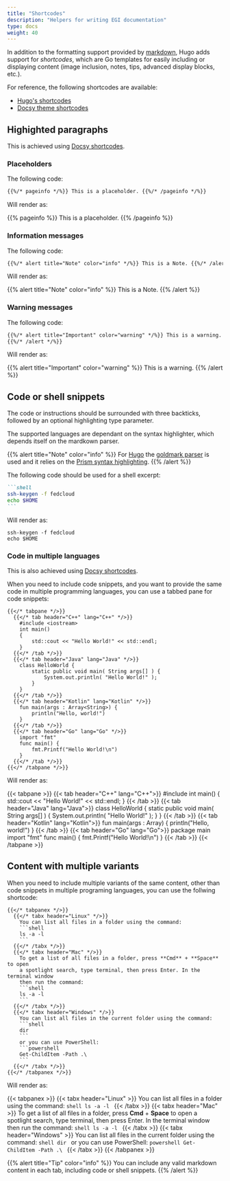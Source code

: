 ```yaml
---
title: "Shortcodes"
description: "Helpers for writing EGI documentation"
type: docs
weight: 40
---
```


In addition to the formatting support provided by
[markdown](https://spec.commonmark.org/0.29/),
Hugo adds support for _shortcodes_, which are Go templates for easily including
or displaying content (image inclusion, notes, tips, advanced display blocks,
etc.).

For reference, the following shortcodes are available:

- [Hugo's shortcodes](https://gohugo.io/content-management/shortcodes/)
- [Docsy theme shortcodes](https://www.docsy.dev/docs/adding-content/shortcodes/)

## Highighted paragraphs

This is achieved using
[Docsy shortcodes](https://www.docsy.dev/docs/adding-content/shortcodes/#shortcode-helpers).

### Placeholders

The following code:

```markdown
{{%/* pageinfo */%}} This is a placeholder. {{%/* /pageinfo */%}}
```

Will render as:

{{% pageinfo %}} This is a
placeholder. {{% /pageinfo %}}

### Information messages

The following code:

```markdown
{{%/* alert title="Note" color="info" */%}} This is a Note. {{%/* /alert */%}}
```

Will render as:

{{% alert title="Note" color="info" %}} This is a Note. {{% /alert %}}

### Warning messages

The following code:

```markdown
{{%/* alert title="Important" color="warning" */%}} This is a warning.
{{%/* /alert */%}}
```

Will render as:

{{% alert title="Important" color="warning" %}} This is a warning. {{% /alert %}}

## Code or shell snippets

The code or instructions should be surrounded with three backticks, followed by
an optional highlighting type parameter.

The supported languages are dependant on the syntax highlighter, which depends
itself on the mardkown parser.

{{% alert title="Note" color="info" %}} For [Hugo](https://gohugo.io/) the
[goldmark parser](https://github.com/yuin/goldmark) is used and it relies on the
[Prism syntax highlighting](https://prismjs.com/download.html#themes=prism).
{{% /alert %}}

The following code should be used for a shell excerpt:

````markdown
```shell
ssh-keygen -f fedcloud
echo $HOME
```
````

Will render as:

```shell
ssh-keygen -f fedcloud
echo $HOME
```

### Code in multiple languages

This is also achieved using
[Docsy shortcodes](https://www.docsy.dev/docs/adding-content/shortcodes/#tabbed-panes).

When you need to include code snippets, and you want to provide the same code
in multiple programming languages, you can use a tabbed pane for code snippets:

<!-- markdownlint-disable no-inline-html no-missing-space-atx -->
<!-- markdownlint-disable blanks-around-fences no-space-in-code -->

```go-html-template
{{</* tabpane */>}}
  {{</* tab header="C++" lang="C++" */>}}
    #include <iostream>
    int main()
    {
        std::cout << "Hello World!" << std::endl;
    }
  {{</* /tab */>}}
  {{</* tab header="Java" lang="Java" */>}}
    class HelloWorld {
        static public void main( String args[] ) {
            System.out.println( "Hello World!" );
        }
    }
  {{</* /tab */>}}
  {{</* tab header="Kotlin" lang="Kotlin" */>}}
    fun main(args : Array<String>) {
        println("Hello, world!")
    }
  {{</* /tab */>}}
  {{</* tab header="Go" lang="Go" */>}}
    import "fmt"
    func main() {
        fmt.Printf("Hello World!\n")
    }
  {{</* /tab */>}}
{{</* /tabpane */>}}
```

Will render as:

{{< tabpane >}}
{{< tab header="C++" lang="C++">}}
#include <iostream>
int main()
{
  std::cout << "Hello World!" << std::endl;
}
{{< /tab >}}
{{< tab header="Java" lang="Java">}}
class HelloWorld {
  static public void main( String args[] ) {
    System.out.println( "Hello World!" );
  }
}
{{< /tab >}}
{{< tab header="Kotlin" lang="Kotlin">}}
fun main(args : Array<String>) {
    println("Hello, world!")
}
{{< /tab >}}
{{< tab header="Go" lang="Go">}}
package main
import "fmt"
func main() {
  fmt.Printf("Hello World!\n")
}
{{< /tab >}}
{{< /tabpane >}}

## Content with multiple variants

When you need to include multiple variants of the same content, other than
code snippets in multiple programing languages, you can use the follwing
shortcode:

```go-html-template
{{</* tabpanex */>}}
  {{</* tabx header="Linux" */>}}
    You can list all files in a folder using the command:
    ```shell
    ls -a -l
    ```
  {{</* /tabx */>}}
  {{</* tabx header="Mac" */>}}
    To get a list of all files in a folder, press **Cmd** + **Space** to open
    a spotlight search, type terminal, then press Enter. In the terminal window
    then run the command:
    ```shell
    ls -a -l
    ```
  {{</* /tabx */>}}
  {{</* tabx header="Windows" */>}}
    You can list all files in the current folder using the command:
    ```shell
    dir
    ```
    or you can use PowerShell:
    ```powershell
    Get-ChildItem -Path .\
    ```
  {{</* /tabx */>}}
{{</* /tabpanex */>}}
```

Will render as:

{{< tabpanex >}}
  {{< tabx header="Linux" >}}
    You can list all files in a folder using the command:
    ```shell
    ls -a -l
    ```
  {{< /tabx >}}
  {{< tabx  header="Mac" >}}
    To get a list of all files in a folder, press **Cmd** + **Space** to open a
    spotlight search, type terminal, then press Enter. In the terminal window
    then run the command:
    ```shell
    ls -a -l
    ```
  {{< /tabx >}}
  {{< tabx  header="Windows" >}}
    You can list all files in the current folder using the command:
    ```shell
    dir
    ```
    or you can use PowerShell:
    ```powershell
    Get-ChildItem -Path .\
    ```
  {{< /tabx >}}
{{< /tabpanex >}}

{{% alert title="Tip" color="info" %}} You can include any valid markdown
content in each tab, including code or shell snippets.
{{% /alert %}}

<!-- markdownlint-enable blanks-around-fences no-space-in-code -->
<!-- markdownlint-enable no-inline-html no-missing-space-atx -->
